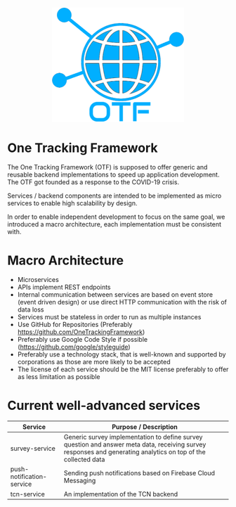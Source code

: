 <p align="center">
<img src="https://raw.githubusercontent.com/OneTrackingFramework/documentation/master/otf_logo.png" width=300/>
</p>

# One Tracking Framework

The One Tracking Framework (OTF) is supposed to offer generic and reusable backend implementations to speed up application development. The OTF got founded as a response to the COVID-19 crisis.

Services / backend components are intended to be implemented as micro services to enable high scalability by design.

In order to enable independent development to focus on the same goal, we introduced a macro architecture, each implementation must be consistent with.

# Macro Architecture

- Microservices
- APIs implement REST endpoints
- Internal communication between services are based on event store (event driven design) or use direct HTTP communication with the risk of data loss
- Services must be stateless in order to run as multiple instances
- Use GitHub for Repositories (Preferably https://github.com/OneTrackingFramework)
- Preferably use Google Code Style if possible (https://github.com/google/styleguide)
- Preferably use a technology stack, that is well-known and supported by corporations as those are more likely to be accepted
- The license of each service should be the MIT license preferably to offer as less limitation as possible

# Current well-advanced services

| Service | Purpose / Description |
|---|---|
| survey-service | Generic survey implementation to define survey question and answer meta data, receiving survey responses and generating analytics on top of the collected data |
| push-notification-service | Sending push notifications based on Firebase Cloud Messaging |
| tcn-service | An implementation of the TCN backend |
